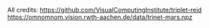 All credits: https://github.com/VisualComputingInstitute/triplet-reid
https://omnomnom.vision.rwth-aachen.de/data/trinet-mars.npz
